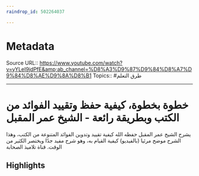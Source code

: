 ```yaml
---
raindrop_id: 502264037

---
```


# Metadata
Source URL:: https://www.youtube.com/watch?v=yYLeI9jdPfE&amp;ab_channel=%D8%A3%D9%87%D9%84%D8%A7%D9%84%D8%AE%D9%8A%D8%B1
Topics:: #طرق التعلم

---
# خطوة بخطوة، كيفية حفظ وتقييد الفوائد من الكتب وبطريقة رائعة - الشيخ عمر المقبل

يشرح الشيخ عمر المقبل حفظه الله كيفية تقييد وتدوين الفوائد المتنوعة من الكتب، 
وهذا الشرح موضح مرئيا (بالفيديو) كيفية القيام به، وهو شرح مفيد جدًا ويختصر الكثير من الوقت.
قناة تلاميذ الصحابة

## Highlights
